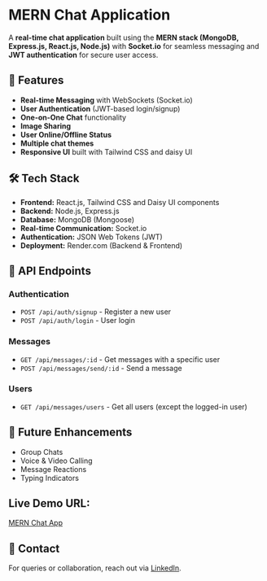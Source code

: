 # MERN Chat Application

A **real-time chat application** built using the **MERN stack (MongoDB, Express.js, React.js, Node.js)** with **Socket.io** for seamless messaging and **JWT authentication** for secure user access.

## 🚀 Features

- **Real-time Messaging** with WebSockets (Socket.io)
- **User Authentication** (JWT-based login/signup)
- **One-on-One Chat** functionality
- **Image Sharing**
- **User Online/Offline Status**
- **Multiple chat themes**
- **Responsive UI** built with Tailwind CSS and daisy UI

## 🛠️ Tech Stack

- **Frontend:** React.js, Tailwind CSS and Daisy UI components
- **Backend:** Node.js, Express.js
- **Database:** MongoDB (Mongoose)
- **Real-time Communication:** Socket.io
- **Authentication:** JSON Web Tokens (JWT)
- **Deployment:** Render.com (Backend & Frontend)

## 📌 API Endpoints

### Authentication

- `POST /api/auth/signup` - Register a new user
- `POST /api/auth/login` - User login

### Messages

- `GET /api/messages/:id` - Get messages with a specific user
- `POST /api/messages/send/:id` - Send a message

### Users

- `GET /api/messages/users` - Get all users (except the logged-in user)

## 📖 Future Enhancements

- Group Chats
- Voice & Video Calling
- Message Reactions
- Typing Indicators

## Live Demo URL: 
[MERN Chat App](https://mern-chat-app-wyvi.onrender.com/login)

## 📩 Contact

For queries or collaboration, reach out via [LinkedIn](https://www.linkedin.com/in/ujjwal-sharma-1809-/).

